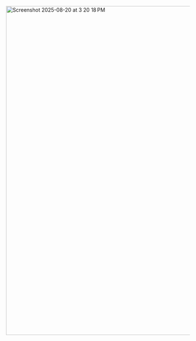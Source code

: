 <img width="1440" height="900" alt="Screenshot 2025-08-20 at 3 20 18 PM" src="https://github.com/user-attachments/assets/c58997bd-4b3c-4dfa-a85a-a77d3a9a6784" />

